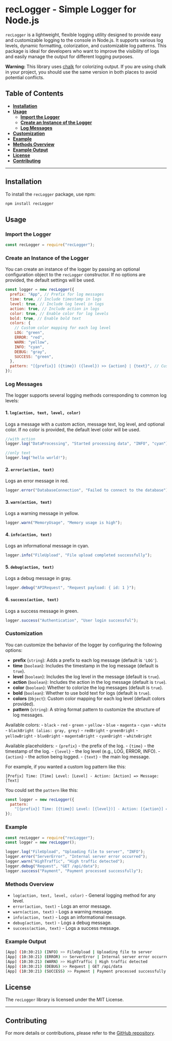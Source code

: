 # recLogger - Simple Logger for Node.js

`recLogger` is a lightweight, flexible logging utility designed to provide easy and customizable logging to the console in Node.js. It supports various log levels, dynamic formatting, colorization, and customizable log patterns. This package is ideal for developers who want to improve the visibility of logs and easily manage the output for different logging purposes.

**Warning:** This library uses [chalk](https://www.npmjs.com/package/chalk) for colorizing output. If you are using chalk in your project, you should use the same version in both places to avoid potential conflicts.

## Table of Contents

- [**Installation**](#installation)
- [**Usage**](#usage)
  - [**Import the Logger**](#import-the-logger)
  - [**Create an Instance of the Logger**](#create-an-instance-of-the-logger)
  - [**Log Messages**](#log-messages)
- [**Customization**](#customization)
- [**Example**](#example)
- [**Methods Overview**](#methods-overview)
- [**Example Output**](#example-output)
- [**License**](#license)
- [**Contributing**](#contributing)

---

## Installation

To install the `recLogger` package, use npm:

```bash
npm install recLogger
```

## Usage

### Import the Logger

```javascript
const recLogger = require("recLogger");
```

### Create an Instance of the Logger

You can create an instance of the logger by passing an optional configuration object to the `recLogger` constructor. If no options are provided, the default settings will be used.

```javascript
const logger = new recLogger({
  prefix: "App", // Prefix for log messages
  time: true, // Include timestamp in logs
  level: true, // Include log level in logs
  action: true, // Include action in logs
  color: true, // Enable color for log levels
  bold: true, // Enable bold text
  colors: {
    // Custom color mapping for each log level
    LOG: "green",
    ERROR: "red",
    WARN: "yellow",
    INFO: "cyan",
    DEBUG: "gray",
    SUCCESS: "green",
  },
  pattern: "[{prefix}] ({time}) ({level}) >> {action} | {text}", // Custom log message pattern
});
```

### Log Messages

The logger supports several logging methods corresponding to common log levels:

#### 1. `log(action, text, level, color)`

Logs a message with a custom action, message text, log level, and optional color. If no color is provided, the default level color will be used.

```javascript
//with action
logger.log("DataProcessing", "Started processing data", "INFO", "cyan");

//only text
logger.log("hello world!");
```

#### 2. `error(action, text)`

Logs an error message in red.

```javascript
logger.error("DatabaseConnection", "Failed to connect to the database");
```

#### 3. `warn(action, text)`

Logs a warning message in yellow.

```javascript
logger.warn("MemoryUsage", "Memory usage is high");
```

#### 4. `info(action, text)`

Logs an informational message in cyan.

```javascript
logger.info("FileUpload", "File upload completed successfully");
```

#### 5. `debug(action, text)`

Logs a debug message in gray.

```javascript
logger.debug("APIRequest", "Request payload: { id: 1 }");
```

#### 6. `success(action, text)`

Logs a success message in green.

```javascript
logger.success("Authentication", "User login successful");
```

### Customization

You can customize the behavior of the logger by configuring the following options:

- **prefix** (`string`): Adds a prefix to each log message (default is `'LOG'`).
- **time** (`boolean`): Includes the timestamp in the log message (default is `true`).
- **level** (`boolean`): Includes the log level in the message (default is `true`).
- **action** (`boolean`): Includes the action in the log message (default is `true`).
- **color** (`boolean`): Whether to colorize the log messages (default is `true`).
- **bold** (`boolean`): Whether to use bold text for logs (default is `true`).
- **colors** (`Object`): Custom color mapping for each log level (default colors provided).
- **pattern** (`string`): A string format pattern to customize the structure of log messages.

Available colors: - `black` - `red` - `green` - `yellow` - `blue` - `magenta` - `cyan` - `white` - `blackBright (alias: gray, grey)` - `redBright` - `greenBright` - `yellowBright` - `blueBright` - `magentaBright` - `cyanBright` - `whiteBright`

Available placeholders: - `{prefix}` - the prefix of the log. - `{time}` - the timestamp of the log. - `{level}` - the log level (e.g., LOG, ERROR, INFO). - `{action}` - the action being logged. - `{text}` - the main log message.

For example, if you wanted a custom log pattern like this:

```
[Prefix] Time: [Time] Level: [Level] - Action: [Action] => Message: [Text]
```

You could set the `pattern` like this:

```javascript
const logger = new recLogger({
  pattern:
    "[{prefix}] Time: [{time}] Level: [{level})] - Action: [{action}] => Message: [{text}]",
});
```

### Example

```javascript
const recLogger = require("recLogger");
const logger = new recLogger();

logger.log("FileUpload", "Uploading file to server", "INFO");
logger.error("ServerError", "Internal server error occurred");
logger.warn("HighTraffic", "High traffic detected");
logger.debug("Request", "GET /api/data");
logger.success("Payment", "Payment processed successfully");
```

### Methods Overview

- `log(action, text, level, color)` - General logging method for any level.
- `error(action, text)` - Logs an error message.
- `warn(action, text)` - Logs a warning message.
- `info(action, text)` - Logs an informational message.
- `debug(action, text)` - Logs a debug message.
- `success(action, text)` - Logs a success message.

### Example Output

```bash
[App] (10:30:21) (INFO) >> FileUpload | Uploading file to server
[App] (10:30:21) (ERROR) >> ServerError | Internal server error occurred
[App] (10:30:21) (WARN) >> HighTraffic | High traffic detected
[App] (10:30:21) (DEBUG) >> Request | GET /api/data
[App] (10:30:21) (SUCCESS) >> Payment | Payment processed successfully
```

## License

The `recLogger` library is licensed under the MIT License.

---

## Contributing

For more details or contributions, please refer to the [GitHub repository](https://github.com/KoldaN1/recLogger).
